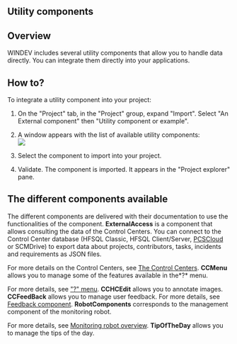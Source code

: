 


## Utility components
			



<a name="NOTE1"></a>
<a name="NOTE1_1"></a>


## Overview
<a name="overview_ELTTEXTE000131"></a>
WINDEV includes several utility components that allow you to handle data directly. You can integrate them directly into your applications. 

<a name="NOTE2"></a>
<a name="NOTE2_1"></a>


## How to?
<a name="how_ELTTEXTE000155"></a>
To integrate a utility component into your project: 

1. On the "Project" tab, in the "Project" group, expand "Import". Select "An External component" then "Utility component or example". 

2. A window appears with the list of available utility components: <br>![](https://doc.pcsoft.fr/en-US/images/image.awp?langid=3&name=Gestion%20des%20composants%2021%20-%20HC%20N%B0001.gif)


3. Select the component to import into your project. 

4. Validate. The component is imported. It appears in the "Project explorer" pane. 




<a name="NOTE3"></a>
<a name="NOTE3_1"></a>


## The different components available
<a name="the_different_components_available_ELTTEXTE000179"></a>
The different components are delivered with their documentation to use the functionalities of the component. 
**ExternalAccess** is a component that allows consulting the data of the Control Centers. You can connect to the Control Center database (HFSQL Classic, HFSQL Client/Server, [PCSCloud](https://pcscloud.net/UK/cloud_development.awp) or SCMDrive) to export data about projects, contributors, tasks, incidents and requirements as JSON files. 

For more details on the Control Centers, see [The Control Centers](../Editeurs/9000043.md). 
**CCMenu** allows you to manage some of the features available in the*?* menu. 

For more details, see ["?" menu](../Editeurs/9000070.md). 
**CCHCEdit** allows you to annotate images. 
**CCFeedBack** allows you to manage user feedback. For more details, see [Feedback component](../Editeurs/2014013.md). 
**RobotComponents** corresponds to the management component of the monitoring robot. 

For more details, see [Monitoring robot overview](../RobotMonitor/3541100.md).
**TipOfTheDay** allows you to manage the tips of the day. 


